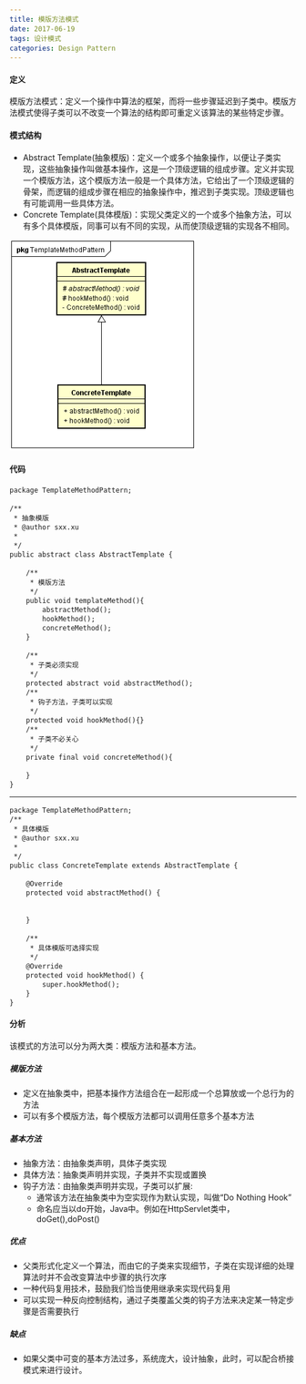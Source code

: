 ```yaml
---
title: 模版方法模式
date: 2017-06-19
tags: 设计模式
categories: Design Pattern
---
```


#### 定义 ####

模版方法模式：定义一个操作中算法的框架，而将一些步骤延迟到子类中。模版方法模式使得子类可以不改变一个算法的结构即可重定义该算法的某些特定步骤。
  
#### 模式结构 ####

-  Abstract Template(抽象模版)：定义一个或多个抽象操作，以便让子类实现，这些抽象操作叫做基本操作，这是一个顶级逻辑的组成步骤。定义并实现一个模版方法，这个模版方法一般是一个具体方法，它给出了一个顶级逻辑的骨架，而逻辑的组成步骤在相应的抽象操作中，推迟到子类实现。顶级逻辑也有可能调用一些具体方法。
-  Concrete Template(具体模版)：实现父类定义的一个或多个抽象方法，可以有多个具体模版，同事可以有不同的实现，从而使顶级逻辑的实现各不相同。
 
![类图](../res/img/template_method_pattern_class_diagram.png)

#### 代码 ####
	
	package TemplateMethodPattern;
	
	/**
	 * 抽象模版
	 * @author sxx.xu
	 *
	 */
	public abstract class AbstractTemplate {

		/**
		 * 模版方法
		 */
		public void templateMethod(){
			abstractMethod();
			hookMethod();
			concreteMethod();
		}
		
		/**
		 * 子类必须实现
		 */
		protected abstract void abstractMethod();
		/**
		 * 钩子方法，子类可以实现
		 */
		protected void hookMethod(){}
		/**
		 * 子类不必关心
		 */
		private final void concreteMethod(){
			
		}
	}

 
********************

	package TemplateMethodPattern;
	/**
	 * 具体模版
	 * @author sxx.xu
	 *
	 */
	public class ConcreteTemplate extends AbstractTemplate {
	
		@Override
		protected void abstractMethod() {
			 
	
		}
	
		/**
		 * 具体模版可选择实现
		 */
		@Override
		protected void hookMethod() {
			super.hookMethod();
		}
	}

#### 分析 ####

该模式的方法可以分为两大类：模版方法和基本方法。

##### 模版方法 #####

- 定义在抽象类中，把基本操作方法组合在一起形成一个总算放或一个总行为的方法
- 可以有多个模版方法，每个模版方法都可以调用任意多个基本方法


##### 基本方法 #####

- 抽象方法：由抽象类声明，具体子类实现
- 具体方法：抽象类声明并实现，子类并不实现或置换
- 钩子方法：由抽象类声明并实现，子类可以扩展:
	- 通常该方法在抽象类中为空实现作为默认实现，叫做“Do Nothing Hook”
	- 命名应当以do开始，Java中。例如在HttpServlet类中，doGet(),doPost()


##### 优点 #####

- 父类形式化定义一个算法，而由它的子类来实现细节，子类在实现详细的处理算法时并不会改变算法中步骤的执行次序
- 一种代码复用技术，鼓励我们恰当使用继承来实现代码复用
- 可以实现一种反向控制结构，通过子类覆盖父类的钩子方法来决定某一特定步骤是否需要执行

##### 缺点 #####

-  如果父类中可变的基本方法过多，系统庞大，设计抽象，此时，可以配合桥接模式来进行设计。

 

